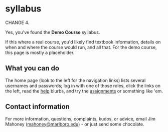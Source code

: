 <h1>syllabus</h1>

CHANGE 4.

Yes, you've found the <b>Demo Course</b> syllabus.

 If this where a real course, you'd likely find textbook information,
 details on when and where the course would run, and all that.
 For the demo course, this page is mostly a placeholder.

## What you can do ###

The home page (look to the left for the navigation links) lists
several usernames and passwords; log in with one of those roles,
click the links on the left, read the [help](~~/help) blurbs, and try 
the [assignments](~/special/assignments) or something like 'em.

## Contact information ##

For more information, questions, complaints,
kudos, or advice, email Jim Mahoney (mahoney@marlboro.edu) - 
or just send some chocolate.

